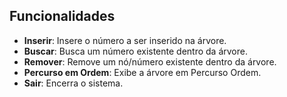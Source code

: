 ## Funcionalidades

- **Inserir**: Insere o número a ser inserido na árvore.
- **Buscar**: Busca um número existente dentro da árvore.
- **Remover**: Remove um nó/número existente dentro da árvore.
- **Percurso em Ordem**: Exibe a árvore em Percurso Ordem.
- **Sair**: Encerra o sistema.
